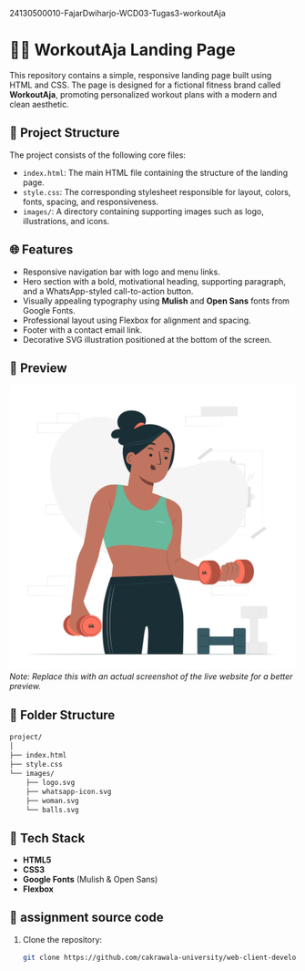 24130500010-FajarDwiharjo-WCD03-Tugas3-workoutAja

# 🏋️‍♀️ WorkoutAja Landing Page

This repository contains a simple, responsive landing page built using HTML and CSS. The page is designed for a fictional fitness brand called **WorkoutAja**, promoting personalized workout plans with a modern and clean aesthetic.

## 📄 Project Structure

The project consists of the following core files:

- `index.html`: The main HTML file containing the structure of the landing page.
- `style.css`: The corresponding stylesheet responsible for layout, colors, fonts, spacing, and responsiveness.
- `images/`: A directory containing supporting images such as logo, illustrations, and icons.

## 🌐 Features

- Responsive navigation bar with logo and menu links.
- Hero section with a bold, motivational heading, supporting paragraph, and a WhatsApp-styled call-to-action button.
- Visually appealing typography using **Mulish** and **Open Sans** fonts from Google Fonts.
- Professional layout using Flexbox for alignment and spacing.
- Footer with a contact email link.
- Decorative SVG illustration positioned at the bottom of the screen.

## 📸 Preview

![Landing Page Preview](./images/woman.svg)  
*Note: Replace this with an actual screenshot of the live website for a better preview.*

## 📁 Folder Structure

```
project/
│
├── index.html
├── style.css
└── images/
    ├── logo.svg
    ├── whatsapp-icon.svg
    ├── woman.svg
    └── balls.svg
```

## 🧰 Tech Stack

- **HTML5**
- **CSS3**
- **Google Fonts** (Mulish & Open Sans)
- **Flexbox**

## 🚀 assignment source code

1. Clone the repository:
   ```bash
   git clone https://github.com/cakrawala-university/web-client-development.git

